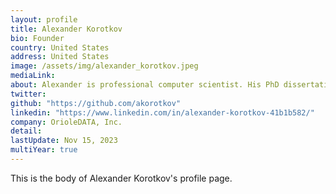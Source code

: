 ```yaml
---
layout: profile
title: Alexander Korotkov
bio: Founder
country: United States 
address: United States 
image: /assets/img/alexander_korotkov.jpeg
mediaLink:
about: Alexander is professional computer scientist. His PhD dissertation was based on PostgreSQL contribution: improvements to fuzzy string search including index based regular expression search. One of the most valuable achievements of his work for open source community is development of infrastructure for access method extensibility. Also hiscontributions include improvements to GiST and GIN indexes, optimizations for multicore systems, statistics and selectivity estimation for advanced datatypes. 
twitter: 
github: "https://github.com/akorotkov"
linkedin: "https://www.linkedin.com/in/alexander-korotkov-41b1b582/"
company: OrioleDATA, Inc. 
detail: 
lastUpdate: Nov 15, 2023
multiYear: true
---
```


This is the body of Alexander Korotkov's profile page.
